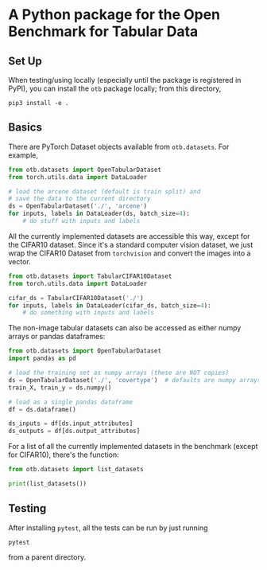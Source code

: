 # A Python package for the Open Benchmark for Tabular Data

## Set Up

When testing/using locally (especially until the package is registered in PyPI), you can install the `otb` package locally; from this directory,
```shell
pip3 install -e .
```

## Basics

There are PyTorch Dataset objects available from `otb.datasets`. For example,
```python
from otb.datasets import OpenTabularDataset
from torch.utils.data import DataLoader

# load the arcene dataset (default is train split) and
# save the data to the current directory 
ds = OpenTabularDataset('./', 'arcene')
for inputs, labels in DataLoader(ds, batch_size=4):
    # do stuff with inputs and labels
```

All the currently implemented datasets are accessible this way, except for the CIFAR10 dataset. Since it's a standard computer vision dataset, we just wrap the CIFAR10 Dataset from `torchvision` and convert the images into a vector.

```python
from otb.datasets import TabularCIFAR10Dataset
from torch.utils.data import DataLoader

cifar_ds = TabularCIFAR10Dataset('./')
for inputs, labels in DataLoader(cifar_ds, batch_size=4):
    # do something with inputs and labels
```

The non-image tabular datasets can also be accessed as either numpy arrays or pandas dataframes:
```python
from otb.datasets import OpenTabularDataset
import pandas as pd

# load the training set as numpy arrays (these are NOT copies) 
ds = OpenTabularDataset('./', 'covertype')  # defaults are numpy arrays of the training set
train_X, train_y = ds.numpy()

# load as a single pandas dataframe
df = ds.dataframe()

ds_inputs = df[ds.input_attributes]
ds_outputs = df[ds.output_attributes]
```

For a list of all the currently implemented datasets in the benchmark (except for CIFAR10), there's the function:
```python
from otb.datasets import list_datasets

print(list_datasets())
```

## Testing
After installing `pytest`, all the tests can be run by just running
```shell
pytest
```
from a parent directory.
